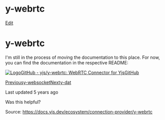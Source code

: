 # y-webrtc

[Edit](https://github.com/yjs/docs/blob/main/ecosystem/connection-provider/y-webrtc.md)

# y-webrtc

I'm still in the process of moving the documentation to this place. For now, you can find the documentation in the respective README:

[![Logo](https://docs.yjs.dev/~gitbook/image?url=https%3A%2F%2Fgithub.com%2Ffluidicon.png&width=20&dpr=4&quality=100&sign=46771325&sv=2)GitHub - yjs/y-webrtc: WebRTC Connector for YjsGitHub](https://github.com/yjs/y-webrtc)

[Previousy-websocket](/ecosystem/connection-provider/y-websocket)[Nexty-dat](/ecosystem/connection-provider/y-hyper)

Last updated 5 years ago

Was this helpful?

Source: https://docs.yjs.dev/ecosystem/connection-provider/y-webrtc
